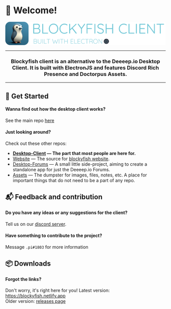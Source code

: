 # 👋 Welcome!

[![Blockyfish Client Banner](https://raw.githubusercontent.com/blockyfish-client/Assets/main/blockyfishclientbanner.png)](https://blockyfish.netlify.app)

----
<h3 align="center">Blockyfish client is an alternative to the Deeeep.io Desktop Client. It is built with ElectronJS and features Discord Rich Presence and Doctorpus Assets.</h3>  

----

## 🚀 Get Started
#### Wanna find out how the desktop client works?
See the main repo [here](https://github.com/blockyfish-client/Desktop-Client)  

#### Just looking around?
Check out these other repos:
- **[Desktop-Client](https://github.com/blockyfish-client/Desktop-Client) — The part that most people are here for.**
- [Website](https://github.com/blockyfish-client/Website) — The source for [blockyfish website](https://blockyfish.netlify.app).  
- [Desktop-Forums](https://github.com/blockyfish-client/Desktop-Forums) — A small little side-project, aiming to create a standalone app for just the Deeeep.io Forums.  
- [Assets](https://github.com/blockyfish-client/Assets) — The dumpster for images, files, notes, etc. A place for important things that do not need to be a part of any repo.  

## 📬 Feedback and contribution
#### Do you have any ideas or any suggestions for the client?
Tell us on our [discord server](https://discord.gg/8Amw32CrGR). 

#### Have something to contribute to the project?
Message `.pi#1803` for more information

## 📦 Downloads  
#### Forgot the links?
Don't worry, it's right here for you!
Latest version: https://blockyfish.netlify.app  
Older version: [releases page](https://github.com/blockyfish-client/Desktop-Client/releases)  
